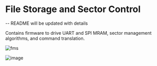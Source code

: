 # File Storage and Sector Control 

-- README will be updated with details


Contains firmware to drive UART and SPI MRAM, sector management algorithms, and command translation.

![fms](https://github.com/user-attachments/assets/c2a68cff-61c0-4019-8a67-b3d503171dce)



![image](https://github.com/user-attachments/assets/81f6d8eb-2c2f-411f-947a-48240f73bda4)
